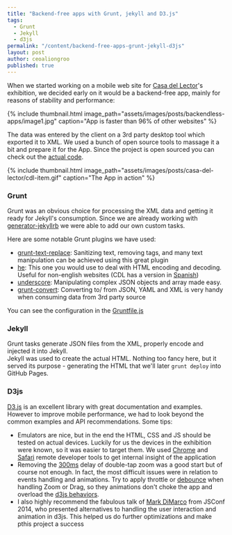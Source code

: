 ```yaml
---
title: "Backend-free apps with Grunt, jekyll and D3.js"
tags: 
  - Grunt
  - Jekyll
  - d3js
permalink: "/content/backend-free-apps-grunt-jekyll-d3js"
layout: post
author: ceoaliongroo
published: true
---
```


When we started working on a mobile web site for [Casa del Lector](http://www.gizra.com/content/casa-del-lector/)'s exhibition, we decided early on it would be a backend-free app, mainly for reasons of stability and performance:

{% include thumbnail.html image_path="assets/images/posts/backendless-apps/image1.jpg" caption="App is faster than 96% of other websites" %}

The data was entered by the client on a 3rd party desktop tool which exported it to XML. We used a bunch of open source tools to massage it a bit and prepare it for the App. Since the project is open sourced you can check out the [actual code](https://github.com/Gizra/CDL).

{% include thumbnail.html image_path="assets/images/posts/casa-del-lector/cdl-item.gif" caption="The App in action" %}

<!-- more -->

### Grunt

Grunt was an obvious choice for processing the XML data and getting it ready for Jekyll's consumption. Since we are already working with [generator-jekyllrb](https://github.com/robwierzbowski/generator-jekyllrb) we were able to add our own custom tasks.

Here are some notable Grunt plugins we have used:

* [grunt-text-replace](https://github.com/yoniholmes/grunt-text-replace): Sanitizing text, removing tags, and many text manipulation can be achieved using this great plugin
* [he](https://github.com/mathiasbynens/he): This one you would use to deal with HTML encoding and decoding. Useful for non-english websites (CDL has a version in [Spanish](http://gizra.github.io/CDL-ES/)) 
* [underscore](https://github.com/jashkenas/underscore): Manipulating complex JSON objects and array made easy. 
* [grunt-convert](https://github.com/assemble/grunt-convert): Converting to/ from JSON, YAML and XML is very handy when consuming data from 3rd party source

You can see the configuration in the [Gruntfile.js](https://github.com/Gizra/CDL/blob/master/Gruntfile.js)

### Jekyll

Grunt tasks generate JSON files from the XML, properly encode and injected it into Jekyll.  
Jekyll was used to create the actual HTML. Nothing too fancy here, but it served its purpose - generating the HTML that we'll later ``grunt deploy`` into GitHub Pages.

### D3js

[D3.js](http://d3js.org/) is an excellent library with great documentation and examples. However to improve mobile performance, we had to look beyond the common examples and API recommendations. Some tips:

* Emulators are nice, but in the end the HTML, CSS and JS should be tested on actual devices. Luckily for us the devices in the exhibition were known, so it was easier to target them. We used [Chrome](https://developer.chrome.com/devtools/docs/remote-debugging) and [Safari](https://developer.apple.com/safari/tools/) remote developer tools to get internal insight of the application
* Removing the [300ms](http://updates.html5rocks.com/2013/12/300ms-tap-delay-gone-away) delay of double-tap zoom was a good start but of course not enough. In fact, the most difficult issues were in relation to events handling and animations. Try to apply throttle or [debounce](http://drupalmotion.com/article/debounce-and-throttle-visual-explanation) when handling Zoom or Drag, so they animations don't choke the app and overload the [d3js behaviors](https://github.com/mbostock/d3/wiki/Behaviors).
* I also highly recommend the fabulous talk of [Mark DiMarco](http://www.youtube.com/watch?v=90NsjKvz9Ns&list=PL37ZVnwpeshFXOP2lqCUykYPXYNsK_fgN&feature=share) from JSConf 2014, who presented alternatives to handling the user interaction and animation in d3js. This helped us do further optimizations and make pthis project a success
